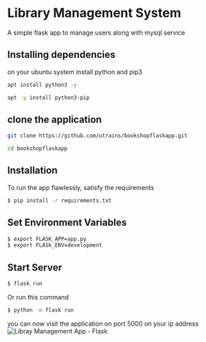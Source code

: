 # Library Management System
A simple flask app to manage users along with mysql service


## Installing dependencies
on your ubuntu system install python and pip3
```bash
apt install python3 -y
```
```bash
apt -y install python3-pip
```
## clone the application
```bash
git clone https://github.com/utrains/bookshopflaskapp.git
```
```bash
cd bookshopflaskapp
```
## Installation

To run the app flawlessly, satisfy the requirements
```bash
$ pip install -r requirements.txt
```

## Set Environment Variables
```bash
$ export FLASK_APP=app.py
$ export FLASk_ENV=development
```

## Start Server
```bash
$ flask run
```

Or run this command 
```bash
$ python -m flask run
```
you can now visit the application on port 5000 on your ip address
![Libray Management App - Flask](https://github.com/hamzaavvan/library-management-system/blob/master/ss/ss2.JPG?raw=true)
